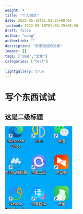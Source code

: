 ```yaml
---
weight: 4
title: "个人测试"
date: 2022-05-18T01:03:25+08:00
lastmod: 2022-05-18T01:03:25+08:00
draft: false
author: "wang"
authorLink: ""
description: "用来测试的文章"
images: []
tags: ["测试","文章"]
categories: ["test"]

lightgallery: true
---
```

# 写个东西试试
## 这是二级标题

![image-20220519012041412](image-20220519012041412.png)
